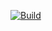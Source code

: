 [![Build](https://github.com/Spunky-the-cat/eCom/actions/workflows/build.yml/badge.svg)](https://github.com/Spunky-the-cat/eCOM/actions/workflows/build.yml)
